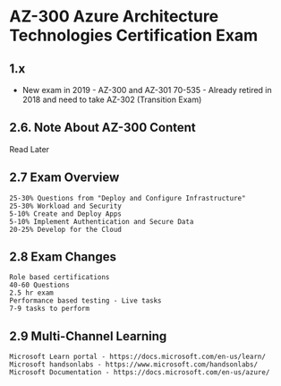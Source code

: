 # AZ-300 Azure Architecture Technologies Certification Exam

## 1.x
- New exam in 2019 - AZ-300 and AZ-301
  70-535 - Already retired in 2018 and need to take AZ-302 (Transition Exam)
		
## 2.6. Note About AZ-300 Content
  Read Later
	
## 2.7 Exam Overview
	25-30% Questions from "Deploy and Configure Infrastructure"
	25-30% Workload and Security
	5-10% Create and Deploy Apps
	5-10% Implement Authentication and Secure Data
	20-25% Develop for the Cloud

## 2.8 Exam Changes
	Role based certifications
	40-60 Questions
	2.5 hr exam
	Performance based testing - Live tasks
	7-9 tasks to perform
		
## 2.9 Multi-Channel Learning
	Microsoft Learn portal - https://docs.microsoft.com/en-us/learn/
	Microsoft handsonlabs - https://www.microsoft.com/handsonlabs/
	Microsoft Documentation - https://docs.microsoft.com/en-us/azure/
	
	
	

